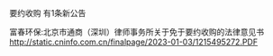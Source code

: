 要约收购 有1条新公告 

富春环保:北京市通商（深圳）律师事务所关于免于要约收购的法律意见书 http://static.cninfo.com.cn/finalpage/2023-01-03/1215495272.PDF 

